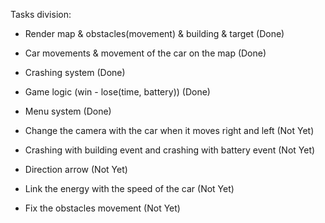 Tasks division: 
  - Render map & obstacles(movement) & building & target (Done)
  - Car movements & movement of the car on the map (Done)
  - Crashing system (Done)
  - Game logic (win - lose(time, battery)) (Done)
  - Menu system (Done)

  - Change the camera with the car when it moves right and left (Not Yet)
  - Crashing with building event and crashing with battery event (Not Yet)
  - Direction arrow (Not Yet)
  - Link the energy with the speed of the car (Not Yet)
  - Fix the obstacles movement (Not Yet)

